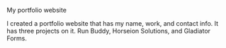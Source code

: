 My portfolio website

I created a portfolio website that has my name, work, and contact info.
It has three projects on it. Run Buddy, Horseion Solutions, and Gladiator Forms.
